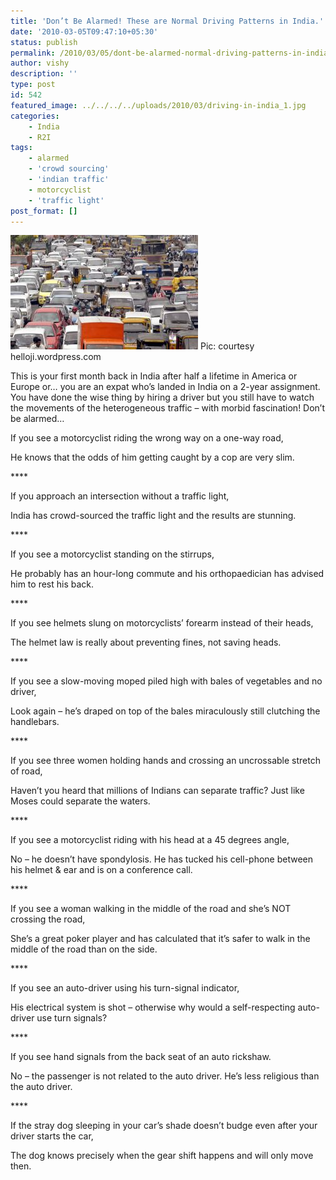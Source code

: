 ```yaml
---
title: 'Don’t Be Alarmed! These are Normal Driving Patterns in India.'
date: '2010-03-05T09:47:10+05:30'
status: publish
permalink: /2010/03/05/dont-be-alarmed-normal-driving-patterns-in-india
author: vishy
description: ''
type: post
id: 542
featured_image: ../../../../uploads/2010/03/driving-in-india_1.jpg
categories: 
    - India
    - R2I
tags:
    - alarmed
    - 'crowd sourcing'
    - 'indian traffic'
    - motorcyclist
    - 'traffic light'
post_format: []
---
```

![](../../../../uploads/2010/03/driving-in-india_1.jpg) Pic: courtesy helloji.wordpress.com

This is your first month back in India after half a lifetime in America or Europe or… you are an expat who’s landed in India on a 2-year assignment. You have done the wise thing by hiring a driver but you still have to watch the movements of the heterogeneous traffic – with morbid fascination! Don’t be alarmed…

If you see a motorcyclist riding the wrong way on a one-way road,

He knows that the odds of him getting caught by a cop are very slim.

\*\*\*\*

If you approach an intersection without a traffic light,

India has crowd-sourced the traffic light and the results are stunning.

\*\*\*\*

If you see a motorcyclist standing on the stirrups,

He probably has an hour-long commute and his orthopaedician has advised him to rest his back.

\*\*\*\*

If you see helmets slung on motorcyclists’ forearm instead of their heads,

The helmet law is really about preventing fines, not saving heads.

\*\*\*\*

If you see a slow-moving moped piled high with bales of vegetables and no driver,

Look again – he’s draped on top of the bales miraculously still clutching the handlebars.

\*\*\*\*

If you see three women holding hands and crossing an uncrossable stretch of road,

Haven’t you heard that millions of Indians can separate traffic? Just like Moses could separate the waters.

\*\*\*\*

If you see a motorcyclist riding with his head at a 45 degrees angle,

No – he doesn’t have spondylosis. He has tucked his cell-phone between his helmet &amp; ear and is on a conference call.

\*\*\*\*

If you see a woman walking in the middle of the road and she’s NOT crossing the road,

She’s a great poker player and has calculated that it’s safer to walk in the middle of the road than on the side.

\*\*\*\*

If you see an auto-driver using his turn-signal indicator,

His electrical system is shot – otherwise why would a self-respecting auto-driver use turn signals?

\*\*\*\*

If you see hand signals from the back seat of an auto rickshaw.

No – the passenger is not related to the auto driver. He’s less religious than the auto driver.

\*\*\*\*

If the stray dog sleeping in your car’s shade doesn’t budge even after your driver starts the car,

The dog knows precisely when the gear shift happens and will only move then.

